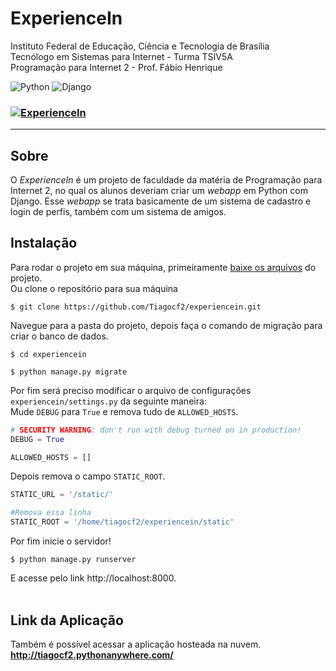 # ExperienceIn
Instituto Federal de Educação, Ciência e Tecnologia de Brasília  
Tecnólogo em Sistemas para Internet - Turma TSIV5A  
Programação para Internet 2 - Prof. Fábio Henrique

![Python](https://img.shields.io/badge/Python-3776AB?logo=python&style=plastic&logoColor=white)
![Django](https://img.shields.io/badge/Django-092E20?logo=django&style=plastic)
### [![ExperienceIn](https://img.shields.io/badge/ExperienceIn-acesse-000?style=social&logo=expensify)](http://tiagocf2.pythonanywhere.com/)  
---

## Sobre
O *ExperienceIn* é um projeto de faculdade da matéria de Programação para Internet 2, no qual os alunos deveriam criar um *webapp* em Python com Django. Esse *webapp* se trata basicamente de um sistema de cadastro e login de perfis, também com um sistema de amigos.

## Instalação
Para rodar o projeto em sua máquina, primeiramente [baixe os arquivos](https://github.com/Tiagocf2/ppi2/archive/refs/heads/main.zip) do projeto.  
Ou clone o repositório para sua máquina 
```shell
$ git clone https://github.com/Tiagocf2/experiencein.git
```

Navegue para a pasta do projeto, depois faça o comando de migração para criar o banco de dados.

```shell
$ cd experiencein

$ python manage.py migrate
```
Por fim será preciso modificar o arquivo de configurações `experiencein/settings.py` da seguinte maneira:  
Mude `DEBUG` para `True` e remova tudo de `ALLOWED_HOSTS`.

```python
# SECURITY WARNING: don't run with debug turned on in production!
DEBUG = True

ALLOWED_HOSTS = []
```
Depois remova o campo `STATIC_ROOT`.

```python
STATIC_URL = '/static/'

#Remova essa linha
STATIC_ROOT = '/home/tiagocf2/experiencein/static'
```
Por fim inicie o servidor!

```shell
$ python manage.py runserver
```
E acesse pelo link http://localhost:8000.  
<br>

## Link da Aplicação
Também é possível acessar a aplicação hosteada na nuvem.  
**http://tiagocf2.pythonanywhere.com/**






